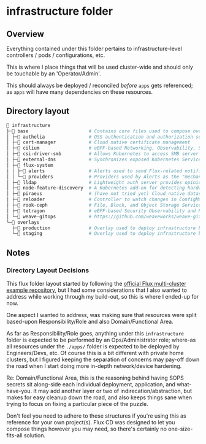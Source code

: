 # infrastructure folder

## Overview

Everything contained under this folder pertains to infrastructure-level controllers / pods / configurations, etc.

This is where I place things that will be used cluster-wide and should only be touchable by an 'Operator/Admin'.

This should always be deployed / reconciled _before_ `apps` gets referenced; as `apps` will have many dependencies on these resources.

## Directory layout

```sh
📁 infrastructure
├─📁 base                      # Contains core files used to compose overlays and final resource deployments
│ ├─📁 authelia                # OSS authentication and authorization server and portal fulfilling IAM
│ ├─📁 cert-manager            # Cloud native certificate management
│ ├─📁 cilium                  # eBPF-based Networking, Observability, Security
│ ├─📁 csi-driver-smb          # Allows Kubernetes to access SMB server on both Linux and Windows nodes
│ ├─📁 external-dns            # Synchronizes exposed Kubernetes Services and Ingresses with DNS providers
│ ├─📁 flux-system
│ │ ├─📁 alerts                # Alerts used to send Flux-related notifications to Discord, Slack, etc.
│ │ └─📁 providers             # Providers used by Alerts as the "mechanism" to send their notifications
│ ├─📁 lldap                   # Lightweight auth server provides opinionated/simplified LDAP for authentication
│ ├─📁 node-feature-discovery  # A Kubernetes add-on for detecting hardware features and system configuration
│ ├─📁 piraeus                 # (have not tried yet) Cloud native datastore for Kubernetes
│ ├─📁 reloader                # Controller to watch changes in ConfigMap/Secrets and do rolling upgrades
│ ├─📁 rook-ceph               # File, Block, and Object Storage Services for your Cloud-Native Environments
│ ├─📁 tetragon                # eBPF-based Security Observability and Runtime Enforcement
│ └─📁 weave-gitops            # https://github.com/weaveworks/weave-gitops (easier to just see their overview)
└─📁 overlays
  ├─📁 production              # Overlay used to deploy infrastructure base in my Production environment
  └─📁 staging                 # Overlay used to deploy infrastructure base in my Staging environment
```

## Notes

### Directory Layout Decisions

This flux folder layout started by following the [official Flux multi-cluster example repository](https://github.com/fluxcd/flux2-kustomize-helm-example), but I had some considerations that I also wanted to address while working through my build-out, so this is where I ended-up for now.

One aspect I wanted to address, was making sure that resources were split based-upon Responsibility/Role and also Domain/Functional Area.

As far as Responsibility/Role goes, anything under this `infrastructure` folder is expected to be performed by an Ops/Administrator role; where-as all resources under the `./apps/` folder is expected to be deployed by Engineers/Devs, etc. Of course this is a bit different with private home clusters, but I figured keeping the separation of concerns may pay-off down the road when I start doing more in-depth network/device hardening.

Re: Domain/Functional Area, this is the reasoning behind having SOPS secrets sit along-side each individual deployment, application, and what-have-you. It may add another layer or two of indirecation/abstraction, but makes for easy cleanup down the road, and also keeps things sane when trying to focus on fixing a particular piece of the puzzle.

Don't feel you need to adhere to these structures if you're using this as reference for your own project(s). Flux CD was designed to let you compose things however you may need, so there's certainly no one-size-fits-all solution.
